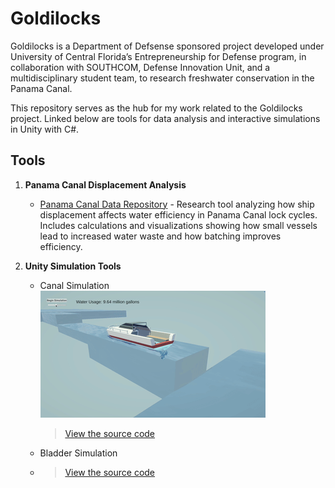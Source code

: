 # Goldilocks

Goldilocks is a Department of Defsense sponsored project developed under University of Central Florida’s Entrepreneurship for Defense program, in collaboration with SOUTHCOM, Defense Innovation Unit, and a multidisciplinary student team, to research freshwater conservation in the Panama Canal.

This repository serves as the hub for my work related to the Goldilocks project. Linked below are tools for data analysis and interactive simulations in Unity with C#.

## Tools

1. **Panama Canal Displacement Analysis**  
   - [Panama Canal Data Repository](https://github.com/jleto6/panama-canal-data) - Research tool analyzing how ship displacement affects water efficiency in Panama Canal lock cycles. Includes calculations and visualizations showing how small vessels lead to increased water waste and how batching improves efficiency.

1. **Unity Simulation Tools**
   - Canal Simulation
     ![Panama Canal Simulation Demo](canalsim.gif)
     > [View the source code](https://github.com/jleto6/canal-sim)
     
   
   - Bladder Simulation
   - > [View the source code](https://github.com/jleto6/bladder-sim)

